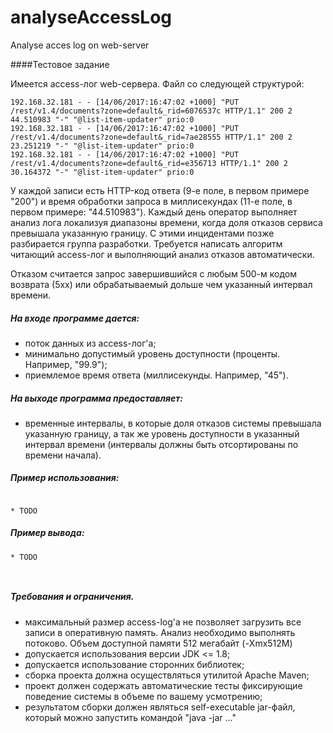 # analyseAccessLog
Analyse acces log on web-server


####Тестовое задание

Имеется access-лог web-сервера. Файл со следующей структурой:

```
192.168.32.181 - - [14/06/2017:16:47:02 +1000] "PUT /rest/v1.4/documents?zone=default&_rid=6076537c HTTP/1.1" 200 2 44.510983 "-" "@list-item-updater" prio:0
192.168.32.181 - - [14/06/2017:16:47:02 +1000] "PUT /rest/v1.4/documents?zone=default&_rid=7ae28555 HTTP/1.1" 200 2 23.251219 "-" "@list-item-updater" prio:0
192.168.32.181 - - [14/06/2017:16:47:02 +1000] "PUT /rest/v1.4/documents?zone=default&_rid=e356713 HTTP/1.1" 200 2 30.164372 "-" "@list-item-updater" prio:0
```

У каждой записи есть HTTP-код ответа (9-е поле, в первом примере "200") и время обработки запроса в миллисекундах (11-е поле, в первом примере: "44.510983"). 
Каждый день оператор выполняет анализ лога локализуя диапазоны времени, когда доля отказов сервиса превышала указанную границу.
С этими инцидентами позже разбирается группа разработки. Требуется написать алгоритм читающий access-лог и выполняющий анализ отказов автоматически.


Отказом считается запрос завершившийся с любым 500-м кодом возврата (5xx) или обрабатываемый дольше чем указанный интервал времени.


##### На входе программе дается:

* поток данных из access-лог'а;
* минимально допустимый уровень доступности (проценты. Например, "99.9");
* приемлемое время ответа (миллисекунды. Например, "45").

##### На выходе программа предоставляет:

* временные интервалы, в которые доля отказов системы превышала указанную границу, а так же уровень доступности в указанный интервал времени (интервалы должны быть отсортированы по времени начала).

##### Пример использования:
```

* TODO

```


##### Пример вывода:
```
* TODO 
  
  
```

##### Требования и ограничения.

* максимальный размер access-log'а не позволяет загрузить все записи в оперативную память. Анализ необходимо выполнять потоково. Объем доступной памяти 512 мегабайт (-Xmx512M)
* допускается использования версии JDK <= 1.8;
* допускается использование сторонних библиотек;
* сборка проекта должна осуществляться утилитой Apache Maven;
* проект должен содержать автоматические тесты фиксирующие поведение системы в объеме по вашему усмотрению;
* результатом сборки должен являться self-executable jar-файл, который можно запустить командой "java -jar ..."

